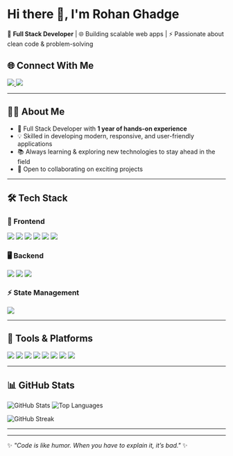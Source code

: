 # Hi there 👋, I'm Rohan Ghadge

🚀 **Full Stack Developer** | 🌐 Building scalable web apps | ⚡ Passionate about clean code & problem-solving  

## 🌐 Connect With Me  
<p align="left">
  <a href="https://linkedin.com/in/your-linkedin" target="_blank">
    <img src="https://img.shields.io/badge/LinkedIn-0A66C2?style=for-the-badge&logo=linkedin&logoColor=white" />
  </a>
  <a href="mailto:rohan@example.com">
    <img src="https://img.shields.io/badge/Email-D14836?style=for-the-badge&logo=gmail&logoColor=white" />
  </a>
</p>

---

## 👨‍💻 About Me
- 🌟 Full Stack Developer with **1 year of hands-on experience**
- 💡 Skilled in developing modern, responsive, and user-friendly applications
- 📚 Always learning & exploring new technologies to stay ahead in the field
- 🤝 Open to collaborating on exciting projects

---

## 🛠️ Tech Stack  

### 🚀 Frontend  
<p align="left">
  <img src="https://img.shields.io/badge/HTML5-E34F26?style=for-the-badge&logo=html5&logoColor=white" />
  <img src="https://img.shields.io/badge/CSS3-1572B6?style=for-the-badge&logo=css3&logoColor=white" />
  <img src="https://img.shields.io/badge/JavaScript-F7DF1E?style=for-the-badge&logo=javascript&logoColor=black" />
  <img src="https://img.shields.io/badge/React-20232A?style=for-the-badge&logo=react&logoColor=61DAFB" />
  <img src="https://img.shields.io/badge/Next.js-000000?style=for-the-badge&logo=nextdotjs&logoColor=white" />
  <img src="https://img.shields.io/badge/TailwindCSS-38B2AC?style=for-the-badge&logo=tailwindcss&logoColor=white" />
</p>

### 🖥️ Backend  
<p align="left">
  <img src="https://img.shields.io/badge/Node.js-339933?style=for-the-badge&logo=node.js&logoColor=white" />
  <img src="https://img.shields.io/badge/Express.js-000000?style=for-the-badge&logo=express&logoColor=white" />
  <img src="https://img.shields.io/badge/MongoDB-47A248?style=for-the-badge&logo=mongodb&logoColor=white" />
</p>

### ⚡ State Management  
<p align="left">
  <img src="https://img.shields.io/badge/Redux-764ABC?style=for-the-badge&logo=redux&logoColor=white" />
</p>

---

## 🧰 Tools & Platforms  
<p align="left">
  <img src="https://img.shields.io/badge/VS%20Code-0078D4?style=for-the-badge&logo=visual-studio-code&logoColor=white" />
  <img src="https://img.shields.io/badge/Postman-FF6C37?style=for-the-badge&logo=postman&logoColor=white" />
  <img src="https://img.shields.io/badge/NPM-CB3837?style=for-the-badge&logo=npm&logoColor=white" />
  <img src="https://img.shields.io/badge/Git-F05032?style=for-the-badge&logo=git&logoColor=white" />
  <img src="https://img.shields.io/badge/GitHub-181717?style=for-the-badge&logo=github&logoColor=white" />
  <img src="https://img.shields.io/badge/Windows-0078D6?style=for-the-badge&logo=windows&logoColor=white" />
  <img src="https://img.shields.io/badge/Slack-4A154B?style=for-the-badge&logo=slack&logoColor=white" />
  <img src="https://img.shields.io/badge/Microsoft%20Teams-6264A7?style=for-the-badge&logo=microsoft-teams&logoColor=white" />
</p>

---

## 📊 GitHub Stats  
<p align="left">
  <img src="https://github-readme-stats.vercel.app/api?username=rohan-ghadge&show_icons=true&theme=tokyonight" alt="GitHub Stats" />
  <img src="https://github-readme-stats.vercel.app/api/top-langs/?username=rohan-ghadge&layout=compact&theme=tokyonight" alt="Top Languages" />
</p>

<p align="left">
  <img src="https://github-readme-streak-stats.herokuapp.com/?user=rohan-ghadge&theme=algolia&hide=smalltalk&layout=compact" alt="GitHub Streak" />
</p>

---



---

✨ _"Code is like humor. When you have to explain it, it’s bad."_ ✨
